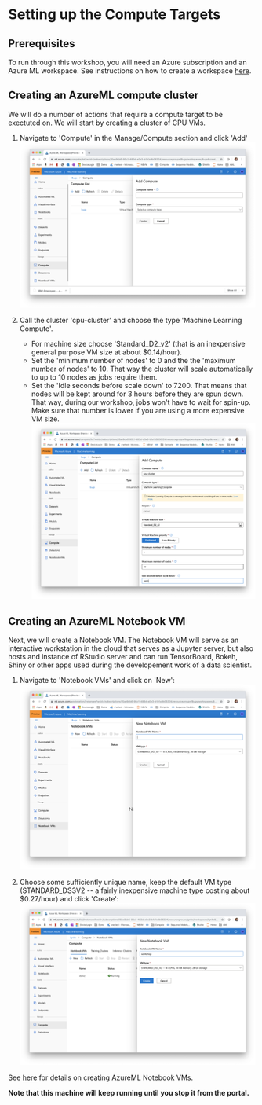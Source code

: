 # Setting up the Compute Targets

## Prerequisites
To run through this workshop, you will need an Azure subscription and an Azure ML workspace. See instructions on how to create a workspace [here](https://docs.microsoft.com/en-us/azure/machine-learning/service/how-to-manage-workspace).

## Creating an AzureML compute cluster
We will do a number of actions that require a compute target to be exectuted on. We will start by creating a cluster of CPU VMs.

1. Navigate to 'Compute' in the Manage/Compute section and click 'Add' ![](add_compute.png)

1. Call the cluster 'cpu-cluster' and choose the type 'Machine Learning Compute'. 
    - For machine size choose 'Standard_D2_v2' (that is an inexpensive general purpose VM size at about $0.14/hour). 
    - Set the 'minimum number of nodes' to 0 and the  the 'maximum number of nodes' to 10. That way the cluster will scale automatically to up to 10 nodes as jobs require them.
    - Set the 'Idle seconds before scale down' to 7200. That means that nodes will be kept around for 3 hours before they are spun down. That way, during our workshop, jobs won't have to wait for spin-up. Make sure that number is lower if you are using a more expensive VM size.
![](create_cluster.png)

## Creating an AzureML Notebook VM

Next, we will create a Notebook VM. The Notebook VM will serve as an interactive workstation in the cloud that serves as a Jupyter server, but also hosts and instance of RStudio server and can run TensorBoard, Bokeh, Shiny or other apps used during the developement work of a data scientist.

1. Navigate to 'Notebook VMs' and click on 'New': 
![](new_notebook_vm.png)
 
1. Choose some sufficiently unique name, keep the default VM type (STANDARD_DS3V2 -- a fairly inexpensive machine type costing about $0.27/hour) and click 'Create':
![](create_notebook_vm.png)

See [here](https://docs.microsoft.com/en-us/azure/machine-learning/service/how-to-configure-environment#notebookvm) for details on creating AzureML Notebook VMs.

**Note that this machine will keep running until you stop it from the portal.**
